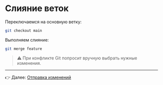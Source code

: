 # Слияние веток

Переключаемся на основную ветку:
```bash
git checkout main
```

Выполняем слияние:
```bash
git merge feature
```

> ⚠️ При конфликте Git попросит вручную выбрать нужные изменения.

---

👉 Далее: [Отправка изменений](push.md)

